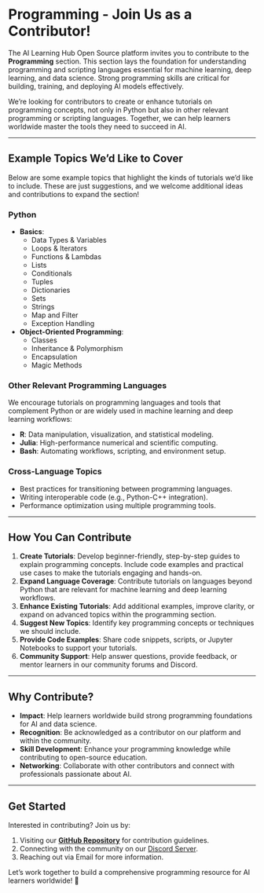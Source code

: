 # **Programming - Join Us as a Contributor!**

The AI Learning Hub Open Source platform invites you to contribute to the **Programming** section. This section lays the foundation for understanding programming and scripting languages essential for machine learning, deep learning, and data science. Strong programming skills are critical for building, training, and deploying AI models effectively.

We’re looking for contributors to create or enhance tutorials on programming concepts, not only in Python but also in other relevant programming or scripting languages. Together, we can help learners worldwide master the tools they need to succeed in AI.

* * *

## **Example Topics We’d Like to Cover**

Below are some example topics that highlight the kinds of tutorials we’d like to include. These are just suggestions, and we welcome additional ideas and contributions to expand the section!

### **Python**

* **Basics**:
    * Data Types & Variables
    * Loops & Iterators
    * Functions & Lambdas
    * Lists
    * Conditionals
    * Tuples
    * Dictionaries
    * Sets
    * Strings
    * Map and Filter
    * Exception Handling
* **Object-Oriented Programming**:
    * Classes
    * Inheritance & Polymorphism
    * Encapsulation
    * Magic Methods

### **Other Relevant Programming Languages**

We encourage tutorials on programming languages and tools that complement Python or are widely used in machine learning and deep learning workflows:

* **R**: Data manipulation, visualization, and statistical modeling.
* **Julia**: High-performance numerical and scientific computing.
* **Bash**: Automating workflows, scripting, and environment setup.

### **Cross-Language Topics**

* Best practices for transitioning between programming languages.
* Writing interoperable code (e.g., Python-C++ integration).
* Performance optimization using multiple programming tools.

* * *

## **How You Can Contribute**

1. **Create Tutorials**: Develop beginner-friendly, step-by-step guides to explain programming concepts. Include code examples and practical use cases to make the tutorials engaging and hands-on.
2. **Expand Language Coverage**: Contribute tutorials on languages beyond Python that are relevant for machine learning and deep learning workflows.
3. **Enhance Existing Tutorials**: Add additional examples, improve clarity, or expand on advanced topics within the programming section.
4. **Suggest New Topics**: Identify key programming concepts or techniques we should include.
5. **Provide Code Examples**: Share code snippets, scripts, or Jupyter Notebooks to support your tutorials.
6. **Community Support**: Help answer questions, provide feedback, or mentor learners in our community forums and Discord.

* * *

## **Why Contribute?**

* **Impact**: Help learners worldwide build strong programming foundations for AI and data science.
* **Recognition**: Be acknowledged as a contributor on our platform and within the community.
* **Skill Development**: Enhance your programming knowledge while contributing to open-source education.
* **Networking**: Collaborate with other contributors and connect with professionals passionate about AI.

* * *

## **Get Started**

Interested in contributing? Join us by:

1. Visiting our **[GitHub Repository](https://github.com/dankornas/ailearninghub)** for contribution guidelines.
2. Connecting with the community on our [Discord Server](https://discord.gg/VQCSmfWvm6).
3. Reaching out via Email for more information.

Let’s work together to build a comprehensive programming resource for AI learners worldwide! 🚀